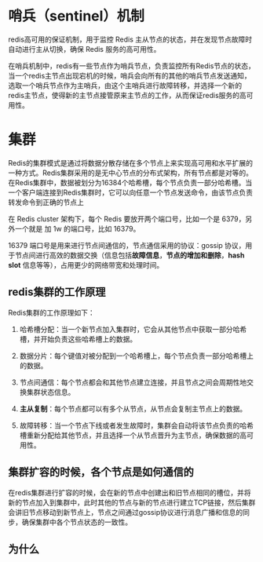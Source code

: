 
# 哨兵（sentinel）机制

redis高可用的保证机制，用于监控 Redis 主从节点的状态，并在发现节点故障时自动进行主从切换，确保 Redis 服务的高可用性。

在哨兵机制中，redis有一些节点作为哨兵节点，负责监控所有Redis节点的状态，当一个redis主节点出现宕机的时候，哨兵会向所有的其他的哨兵节点发送通知，选取一个哨兵节点作为主哨兵，由这个主哨兵进行故障转移，并选择一个新的redis主节点，使得新的主节点接管原来主节点的工作，从而保证redis服务的高可用性。



# 集群

Redis的集群模式是通过将数据分散存储在多个节点上来实现高可用和水平扩展的一种方式。Redis集群采用的是无中心节点的分布式架构，所有节点都是对等的。在Redis集群中，数据被划分为16384个哈希槽，每个节点负责一部分哈希槽。当一个客户端连接到Redis集群时，它可以向任意一个节点发送命令，由该节点负责转发命令到正确的节点上

在 Redis cluster 架构下，每个 Redis 要放开两个端口号，比如一个是 6379，另外一个就是 加 1w 的端口号，比如 16379。

16379 端口号是用来进行节点间通信的，节点通信采用的协议：gossip 协议，用于节点间进行高效的数据交换（信息包括**故障信息**，**节点的增加和删除**，**hash slot** 信息等等），占用更少的网络带宽和处理时间。

## redis集群的工作原理

Redis集群的工作原理如下：

1.  哈希槽分配：当一个新节点加入集群时，它会从其他节点中获取一部分哈希槽，并开始负责这些哈希槽上的数据。
    
2.  数据分片：每个键值对被分配到一个哈希槽上，每个节点负责一部分哈希槽上的数据。
    
3.  节点间通信：每个节点都会和其他节点建立连接，并且节点之间会周期性地交换集群状态信息。
    
4. **主从复制**：每个节点都可以有多个从节点，从节点会复制主节点上的数据。
    
5.  故障转移：当一个节点下线或者发生故障时，集群会自动将该节点负责的哈希槽重新分配给其他节点，并且选择一个从节点晋升为主节点，确保数据的高可用性。

## 集群扩容的时候，各个节点是如何通信的

在redis集群进行扩容的时候，会在新的节点中创建出和旧节点相同的槽位，并将新的节点加入到集群中，此时其他的节点与新的节点进行建立TCP链接，然后集群会讲旧节点移动到新节点上，节点之间通过gossip协议进行消息广播和信息的同步，确保集群中各个节点状态的一致性。


## 为什么 



